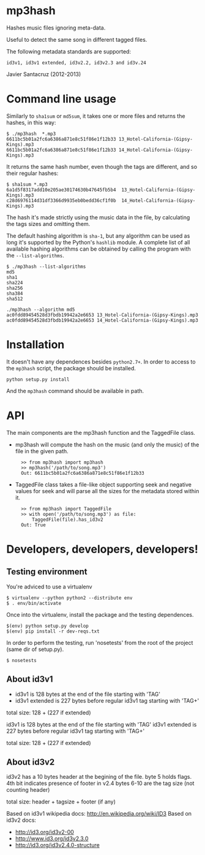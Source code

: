 # mp3hash

Hashes music files ignoring meta-data.

Useful to detect the same song in different tagged files.

The following metadata standards are supported:

    id3v1, id3v1 extended, id3v2.2, id3v2.3 and id3v.24

Javier Santacruz (2012-2013)

# Command line usage

Similarly to `sha1sum` or `md5sum`, it takes one or more files and returns the hashes, in this way:

	$ ./mp3hash  *.mp3
	6611bc5b01a2fc6a6386a871e8c51f86e1f12b33 13_Hotel-California-(Gipsy-Kings).mp3
	6611bc5b01a2fc6a6386a871e8c51f86e1f12b33 14_Hotel-California-(Gipsy-Kings).mp3

It returns the same hash number, even though the tags are different, and so their regular hashes:

	$ sha1sum *.mp3
	6a1d5f8317add10e205ae30174630b47645fb5b4  13_Hotel-California-(Gipsy-Kings).mp3
	c28d6976114d31df3366d9935eb0bedd36cf1f0b  14_Hotel-California-(Gipsy-Kings).mp3

The hash it's made strictly using the music data in the file, by calculating the tags sizes and
omitting them.

The default hashing algorithm is `sha-1`, but any algorithm can be used as long it's supported by
the Python's `hashlib` module. A complete list of all available hashing algorithms can be obtained
by calling the program with the `--list-algorithms`.

	$ ./mp3hash --list-algorithms
	md5
	sha1
	sha224
	sha256
	sha384
	sha512

	./mp3hash --algorithm md5
	ac0fdd89454528d3fbdb19942a2e6653 13_Hotel-California-(Gipsy-Kings).mp3
	ac0fdd89454528d3fbdb19942a2e6653 14_Hotel-California-(Gipsy-Kings).mp3


# Installation

It doesn't have any dependences besides `python2.7+`.
In order to access to the `mp3hash` script, the package should be installed.

    python setup.py install

And the `mp3hash` command should be available in path.

# API

The main components are the mp3hash function and the TaggedFile class.

- mp3hash will compute the hash on the music (and only the music)
  of the file in the given path.


        >> from mp3hash import mp3hash
        >> mp3hash('/path/to/song.mp3')
        Out: 6611bc5b01a2fc6a6386a871e8c51f86e1f12b33


- TaggedFile class takes a file-like object supporting
  seek and negative values for seek and will parse all the sizes
  for the metadata stored within it.


        >> from mp3hash import TaggedFile
        >> with open('/path/to/song.mp3') as file:
            TaggedFile(file).has_id3v2
        Out: True


# Developers, developers, developers!

## Testing environment

You're adviced to use a virtualenv

    $ virtualenv --python python2 --distribute env
    $ . env/bin/activate

Once into the virtualenv, install the package and the testing dependences.

    $(env) python setup.py develop
    $(env) pip install -r dev-reqs.txt

In order to perform the testing, run 'nosetests' from the root of the project (same dir of setup.py).

    $ nosetests

## About id3v1

- id3v1 is 128 bytes at the end of the file starting with 'TAG'
- id3v1 extended is 227 bytes before regular id3v1 tag starting with 'TAG+'

total size: 128 + (227 if extended)

id3v1 is 128 bytes at the end of the file starting with 'TAG'
id3v1 extended is 227 bytes before regular id3v1 tag starting with 'TAG+'

total size: 128 + (227 if extended)

## About id3v2

id3v2 has a 10 bytes header at the begining of the file.
      byte 5 holds flags. 4th bit indicates presence of footer in v2.4
      bytes 6-10 are the tag size (not counting header)

total size: header + tagsize + footer (if any)

Based on id3v1 wikipedia docs: http://en.wikipedia.org/wiki/ID3
Based on id3v2 docs:

- http://id3.org/id3v2-00
- http://www.id3.org/id3v2.3.0
- http://id3.org/id3v2.4.0-structure
